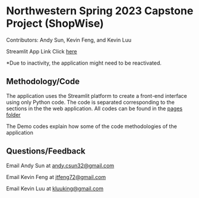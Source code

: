 # Northwestern Spring 2023 Capstone Project (ShopWise)
Contributors: Andy Sun, Kevin Feng, and Kevin Luu

Streamlit App Link Click [here](https://jtfeng72-shopwise-shopwise-home-ixje56.streamlit.app/Shopping_List)

*Due to inactivity, the application might need to be reactivated.

## Methodology/Code
The application uses the Streamlit platform to create a front-end interface using only Python code. The code is separated corresponding to the sections in the the web application. All codes can be found in the [pages folder](https://github.com/jtfeng72/ShopWise/tree/master/pages)

The Demo codes explain how some of the code methodologies of the application

## Questions/Feedback
Email Andy Sun at andy.csun32@gmail.com

Email Kevin Feng at jtfeng72@gmail.com

Email Kevin Luu at kluuking@gmail.com
